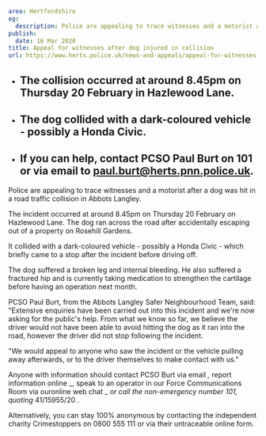 ```yaml
area: Hertfordshire
og:
  description: Police are appealing to trace witnesses and a motorist after a dog was hit in a road traffic collision in Abbots Langley.
publish:
  date: 16 Mar 2020
title: Appeal for witnesses after dog injured in collision
url: https://www.herts.police.uk/news-and-appeals/appeal-for-witnesses-after-dog-injured-in-collision-1446c
```

* ## The collision occurred at around 8.45pm on Thursday 20 February in Hazlewood Lane.

 * ## The dog collided with a dark-coloured vehicle - possibly a Honda Civic.

 * ## If you can help, contact PCSO Paul Burt on 101 or via email to paul.burt@herts.pnn.police.uk.

Police are appealing to trace witnesses and a motorist after a dog was hit in a road traffic collision in Abbots Langley.

The incident occurred at around 8.45pm on Thursday 20 February on Hazlewood Lane. The dog ran across the road after accidentally escaping out of a property on Rosehill Gardens.

It collided with a dark-coloured vehicle - possibly a Honda Civic - which briefly came to a stop after the incident before driving off.

The dog suffered a broken leg and internal bleeding. He also suffered a fractured hip and is currently taking medication to strengthen the cartilage before having an operation next month.

PCSO Paul Burt, from the Abbots Langley Safer Neighbourhood Team, said: "Extensive enquiries have been carried out into this incident and we're now asking for the public's help. From what we know so far, we believe the driver would not have been able to avoid hitting the dog as it ran into the road, however the driver did not stop following the incident.

"We would appeal to anyone who saw the incident or the vehicle pulling away afterwards, or to the driver themselves to make contact with us."

Anyone with information should contact PCSO Burt via email _,_ report information online _, speak to an operator in our Force Communications Room via ouronline web chat _ _or call the non-emergency number 101, quoting_ 41/15955/20 _._

Alternatively, you can stay 100% anonymous by contacting the independent charity Crimestoppers on 0800 555 111 or via their untraceable online form.
